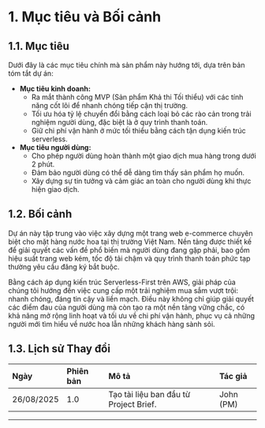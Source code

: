 # 1. Mục tiêu và Bối cảnh

## 1.1. Mục tiêu

Dưới đây là các mục tiêu chính mà sản phẩm này hướng tới, dựa trên bản tóm tắt dự án:

*   **Mục tiêu kinh doanh:**
    *   Ra mắt thành công MVP (Sản phẩm Khả thi Tối thiểu) với các tính năng cốt lõi để nhanh chóng tiếp cận thị trường.
    *   Tối ưu hóa tỷ lệ chuyển đổi bằng cách loại bỏ các rào cản trong trải nghiệm người dùng, đặc biệt là ở quy trình thanh toán.
    *   Giữ chi phí vận hành ở mức tối thiểu bằng cách tận dụng kiến trúc serverless.
*   **Mục tiêu người dùng:**
    *   Cho phép người dùng hoàn thành một giao dịch mua hàng trong dưới 2 phút.
    *   Đảm bảo người dùng có thể dễ dàng tìm thấy sản phẩm họ muốn.
    *   Xây dựng sự tin tưởng và cảm giác an toàn cho người dùng khi thực hiện giao dịch.

## 1.2. Bối cảnh

Dự án này tập trung vào việc xây dựng một trang web e-commerce chuyên biệt cho mặt hàng nước hoa tại thị trường Việt Nam. Nền tảng được thiết kế để giải quyết các vấn đề phổ biến mà người dùng đang gặp phải, bao gồm hiệu suất trang web kém, tốc độ tải chậm và quy trình thanh toán phức tạp thường yêu cầu đăng ký bắt buộc.

Bằng cách áp dụng kiến trúc Serverless-First trên AWS, giải pháp của chúng tôi hướng đến việc cung cấp một trải nghiệm mua sắm vượt trội: nhanh chóng, đáng tin cậy và liền mạch. Điều này không chỉ giúp giải quyết các điểm đau của người dùng mà còn tạo ra một nền tảng vững chắc, có khả năng mở rộng linh hoạt và tối ưu về chi phí vận hành, phục vụ cả những người mới tìm hiểu về nước hoa lẫn những khách hàng sành sỏi.

## 1.3. Lịch sử Thay đổi

| Ngày | Phiên bản | Mô tả | Tác giả |
| :--- | :--- | :--- | :--- |
| 26/08/2025 | 1.0 | Tạo tài liệu ban đầu từ Project Brief. | John (PM) |

---
